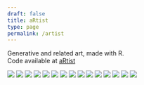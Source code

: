 ```yaml
---
draft: false
title: aRtist
type: page
permalink: /artist
---
```

Generative and related art, made with R.  
Code available at [aRtist](https://github.com/gkaramanis/aRtist/)

![](/images/aRtist/blob-20200320_152823.png)
![](/images/aRtist/flow-blueseaweed.png)
![](/images/aRtist/2021-8.png)
![](/images/aRtist/2021-1.png)
![](/images/aRtist/2021-18.png)
![](/images/aRtist/2021-3.png)
![](/images/aRtist/keanu.png)
![](/images/aRtist/2021-10.png)
![](/images/aRtist/2021-10b.png)
![](/images/aRtist/2021-13.png)
![](/images/aRtist/2021-14-328.png)
![](/images/aRtist/2021-10.png)
![](/images/aRtist/orozco.png)
![](/images/aRtist/shapes_w.png)
![](/images/aRtist/truchet-curve.png)
